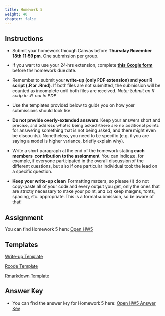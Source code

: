 ```yaml
---
title: Homework 5
weight: 40
chapter: false
---
```


## Instructions

- Submit your homework through Canvas before **Thursday November 18th 11:59 pm**. One submission per group.

- If you want to use your 24-hrs extension, complete **[this Google form](https://forms.gle/3HSsiZBAPSZ8rEYD7)** before the homework due date.

- Remember to submit your **write-up (only PDF extension) and your R script (.R or .Rmd)**. If both files are not submitted, the submission will be counted as incomplete until both files are received. *Note: Submit an R scrip in .R, not in PDF*

- Use the templates provided below to guide you on how your submissions should look like.

- **Do not provide overly-extended answers**. Keep your answers short and precise, and address what is being asked (there are no additional points for answering something that is not being asked, and there might even be discounts). Nonetheless, you need to be specific (e.g. if you are saying a model is higher variance, briefly explain why).

- Write a short paragraph at the end of the homework stating **each members' contribution to the assignment**. You can indicate, for example, if everyone participated in the overall discussion of the different questions, but also if one particular individual took the lead on a specific question.

- **Keep your write-up clean**. Formatting matters, so please (1) do not copy-paste all of your code and every output you get, only the ones that are strictly necessary to make your point, and (2) keep margins, fonts, spacing, etc. appropriate. This is a formal submission, so be aware of that! 

## Assignment

You can find Homework 5 here: <a onclick="ga('send', 'event', 'External-Link','click','hw5','0','Link');" href="https://sta235.netlify.app/assignments/homework/homework5/STA235H_Fall21_Homework5.html" target="_blank" class="btn btn-default"> Open HW5 <i class="fas fa-external-link-alt"></i></a>

## Templates

<a onclick="ga('send', 'event', 'External-Link','click','hw5_doc','0','Link');" href="https://sta235.netlify.app/assignments/homework/homework5/STA235H_HW5_template.docx" target="_blank" class="btn btn-default"> Write-up Template <i class="fas fa-external-link-alt"></i></a> 
<br>

<a onclick="ga('send', 'event', 'External-Link','click','hw5_code','0','Link');" href="https://sta235.netlify.app/assignments/homework/homework5/STA235H_HW5_template.R" target="_blank" class="btn btn-default"> Rcode Template <i class="fas fa-external-link-alt"></i></a> 
<br>

<a onclick="ga('send', 'event', 'External-Link','click','hw5_rmd','0','Link');" href="https://sta235.netlify.app/assignments/homework/homework5/STA235H_HW5_template.Rmd" target="_blank" class="btn btn-default"> Rmarkdown Template <i class="fas fa-external-link-alt"></i></a>


## Answer Key

- You can find the answer key for Homework 5 here: <a onclick="ga('send', 'event', 'External-Link','click','hw5_key','0','Link');" href="https://sta235.netlify.app/assignments/homework/homework5/STA235H_Fall21_Homework5_AnswerKey.html" target="_blank" class="btn btn-default"> Open HW5 Answer Key <i class="fas fa-external-link-alt"></i></a>